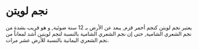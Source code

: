 # نجم لويتن

يعتبر نجم لويتن كنجم أحمر قزم, يبعد عن الأرض بـ 12 سنة ضوئية, و هو قريب بشدة من
نجم الشعري الشامية, حتي إن نجم الشعري الشامية بالنسبة لنجم لويتين أشد لمعاناً من
نجم الشعري اليمانية بالنسبة للأرض عشر مرات.
